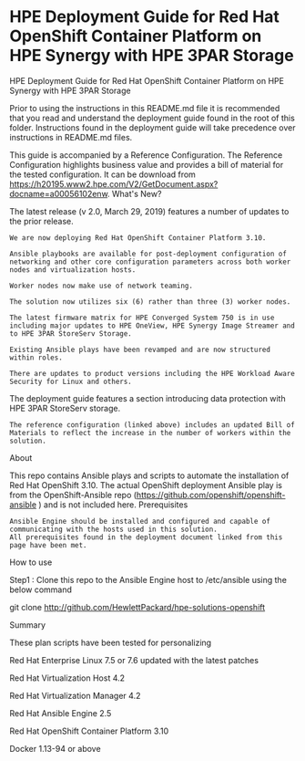 # HPE Deployment Guide for Red Hat OpenShift Container Platform on HPE Synergy with HPE 3PAR Storage

HPE Deployment Guide for Red Hat OpenShift Container Platform on HPE Synergy with HPE 3PAR Storage

Prior to using the instructions in this README.md file it is recommended that you read and understand the deployment guide found in the root of this folder. Instructions found in the deployment guide will take precedence over instructions in README.md files.

This guide is accompanied by a Reference Configuration. The Reference Configuration highlights business value and provides a bill of material for the tested configuration. It can be download from https://h20195.www2.hpe.com/V2/GetDocument.aspx?docname=a00056102enw.
What's New?

The latest release (v 2.0, March 29, 2019) features a number of updates to the prior release.

    We are now deploying Red Hat OpenShift Container Platform 3.10.

    Ansible playbooks are available for post-deployment configuration of networking and other core configuration parameters across both worker nodes and virtualization hosts.

    Worker nodes now make use of network teaming.

    The solution now utilizes six (6) rather than three (3) worker nodes.

    The latest firmware matrix for HPE Converged System 750 is in use including major updates to HPE OneView, HPE Synergy Image Streamer and to HPE 3PAR StoreServ Storage.

    Existing Ansible plays have been revamped and are now structured within roles.

    There are updates to product versions including the HPE Workload Aware Security for Linux and others.

   The deployment guide features a section introducing data protection with HPE 3PAR StoreServ storage.
   
    The reference configuration (linked above) includes an updated Bill of Materials to reflect the increase in the number of workers within the solution.

About

This repo contains Ansible plays and scripts to automate the installation of Red Hat OpenShift 3.10. The actual OpenShift deployment Ansible play is from the OpenShift-Ansible repo (https://github.com/openshift/openshift-ansible ) and is not included here.
Prerequisites

    Ansible Engine should be installed and configured and capable of communicating with the hosts used in this solution.
    All prerequisites found in the deployment document linked from this page have been met.

How to use

Step1 : Clone this repo to the Ansible Engine host to /etc/ansible using the below command

git clone http://github.com/HewlettPackard/hpe-solutions-openshift

Summary

These plan scripts have been tested for personalizing

Red Hat Enterprise Linux 7.5 or 7.6 updated with the latest patches

Red Hat Virtualization Host 4.2

Red Hat Virtualization Manager 4.2

Red Hat Ansible Engine 2.5

Red Hat OpenShift Container Platform 3.10

Docker 1.13-94 or above
